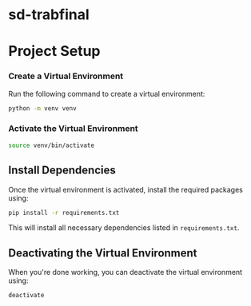 # sd-trabfinal

# Project Setup

### Create a Virtual Environment
Run the following command to create a virtual environment:

```sh
python -m venv venv
```

### Activate the Virtual Environment
  ```sh
  source venv/bin/activate
  ```

## Install Dependencies
Once the virtual environment is activated, install the required packages using:

```sh
pip install -r requirements.txt
```

This will install all necessary dependencies listed in `requirements.txt`.

## Deactivating the Virtual Environment
When you're done working, you can deactivate the virtual environment using:

```sh
deactivate
```

